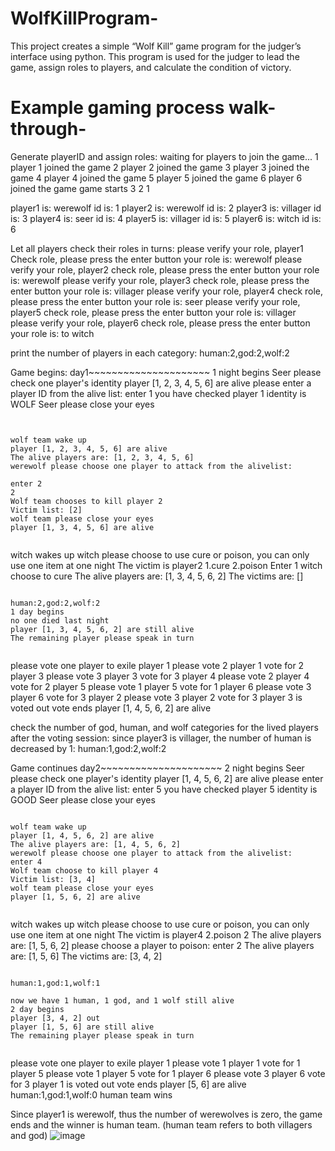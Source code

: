 # WolfKillProgram-
This project creates a simple “Wolf Kill” game program for the judger’s interface using python. 
This program is used for the judger to lead the game, assign roles to players, and calculate the condition of victory.

# Example gaming process walk-through-

Generate playerID and assign roles:
waiting for players to join the game...
1 player 1 joined the game
2 player 2 joined the game
3 player 3 joined the game
4 player 4 joined the game
5 player 5 joined the game
6 player 6 joined the game
game starts
3 2 1 

player1 is: werewolf id is: 1
player2 is: werewolf id is: 2
player3 is: villager id is: 3
player4 is: seer id is: 4
player5 is: villager id is: 5
player6 is: witch id is: 6

Let all players check their roles in turns: 
please verify your role, player1 Check role, please press the enter button
your role is: werewolf
please verify your role, player2 check role, please press the enter button
your role is: werewolf
please verify your role, player3 check role, please press the enter button
your role is: villager
please verify your role, player4 check role, please press the enter button
your role is: seer
please verify your role, player5 check role, please press the enter button
your role is: villager
please verify your role, player6 check role, please press the enter button
your role is: to witch

print the number of players in each category: 
human:2,god:2,wolf:2

Game begins:
day1~~~~~~~~~~~~~~~~~~~~~
1 night begins
Seer please check one player's identity
player [1, 2, 3, 4, 5, 6] are alive
please enter a player ID from the alive list:
enter 1
you have checked player 1 identity is WOLF
Seer please close your eyes
~~~~~~~~~~~~~~~~~~~~~~~~~~~~~~~~~~~~~~~~~~~~~~~~~~~~~~
~~~~~~~~~~~~~~~~~~~~~~~~~~~~~~~~~~~~~~~~~~~~~~~~~~~~~~
~~~~~~~~~~~~~~~~~~~~~~~~~~~~~~~~~~~~~~~~~~~~~~~~~~~~~~

wolf team wake up
player [1, 2, 3, 4, 5, 6] are alive
The alive players are: [1, 2, 3, 4, 5, 6]
werewolf please choose one player to attack from the alivelist:

enter 2
2
Wolf team chooses to kill player 2
Victim list: [2]
wolf team please close your eyes
player [1, 3, 4, 5, 6] are alive
~~~~~~~~~~~~~~~~~~~~~~~~~~~~~~~~~~~~~~~~~~~~~~~~~~~~~~
~~~~~~~~~~~~~~~~~~~~~~~~~~~~~~~~~~~~~~~~~~~~~~~~~~~~~~
~~~~~~~~~~~~~~~~~~~~~~~~~~~~~~~~~~~~~~~~~~~~~~~~~~~~~~
witch wakes up
witch please choose to use cure or poison, you can only use one item at one night
The victim is player2
1.cure
2.poison
Enter 1
witch choose to cure
The alive players are: [1, 3, 4, 5, 6, 2]
The victims are: []
~~~~~~~~~~~~~~~~~~~~~~~~~~~~~~~~~~~~~~~~~~~~~~~~~~~~~~
~~~~~~~~~~~~~~~~~~~~~~~~~~~~~~~~~~~~~~~~~~~~~~~~~~~~~~
~~~~~~~~~~~~~~~~~~~~~~~~~~~~~~~~~~~~~~~~~~~~~~~~~~~~~~
human:2,god:2,wolf:2
1 day begins
no one died last night
player [1, 3, 4, 5, 6, 2] are still alive
The remaining player please speak in turn
~~~~~~~~~~~~~~~~~~~~~~~~~~~~~~~~~~~~~~~~~~~~~~~~~~~~~~
~~~~~~~~~~~~~~~~~~~~~~~~~~~~~~~~~~~~~~~~~~~~~~~~~~~~~~
~~~~~~~~~~~~~~~~~~~~~~~~~~~~~~~~~~~~~~~~~~~~~~~~~~~~~~
please vote one player to exile
player 1 please vote
2
player 1 vote for 2
player 3 please vote
3
player 3 vote for 3
player 4 please vote
2
player 4 vote for 2
player 5 please vote
1
player 5 vote for 1
player 6 please vote
3
player 6 vote for 3
player 2 please vote
3
player 2 vote for 3
player 3  is voted out
vote ends
player [1, 4, 5, 6, 2] are alive

check the number of god, human, and wolf categories for the lived players after the voting session: since player3 is villager, the number of human is decreased by 1:
human:1,god:2,wolf:2

Game continues
day2~~~~~~~~~~~~~~~~~~~~~
2 night begins
Seer please check one player's identity
player [1, 4, 5, 6, 2] are alive
please enter a player ID from the alive list:
enter 5
you have checked player 5 identity is GOOD
Seer please close your eyes
~~~~~~~~~~~~~~~~~~~~~~~~~~~~~~~~~~~~~~~~~~~~~~~~~~~~~~
~~~~~~~~~~~~~~~~~~~~~~~~~~~~~~~~~~~~~~~~~~~~~~~~~~~~~~
~~~~~~~~~~~~~~~~~~~~~~~~~~~~~~~~~~~~~~~~~~~~~~~~~~~~~~
wolf team wake up
player [1, 4, 5, 6, 2] are alive
The alive players are: [1, 4, 5, 6, 2]
werewolf please choose one player to attack from the alivelist:
enter 4
Wolf team choose to kill player 4
Victim list: [3, 4]
wolf team please close your eyes
player [1, 5, 6, 2] are alive
~~~~~~~~~~~~~~~~~~~~~~~~~~~~~~~~~~~~~~~~~~~~~~~~~~~~~~
~~~~~~~~~~~~~~~~~~~~~~~~~~~~~~~~~~~~~~~~~~~~~~~~~~~~~~
~~~~~~~~~~~~~~~~~~~~~~~~~~~~~~~~~~~~~~~~~~~~~~~~~~~~~~
witch wakes up
witch please choose to use cure or poison, you can only use one item at one night
The victim is player4
2.poison
2
The alive players are: [1, 5, 6, 2]
please choose a player to poison:
enter 2
The alive players are: [1, 5, 6]
The victims are: [3, 4, 2]
~~~~~~~~~~~~~~~~~~~~~~~~~~~~~~~~~~~~~~~~~~~~~~~~~~~~~~
~~~~~~~~~~~~~~~~~~~~~~~~~~~~~~~~~~~~~~~~~~~~~~~~~~~~~~
~~~~~~~~~~~~~~~~~~~~~~~~~~~~~~~~~~~~~~~~~~~~~~~~~~~~~~
human:1,god:1,wolf:1

now we have 1 human, 1 god, and 1 wolf still alive
2 day begins
player [3, 4, 2] out
player [1, 5, 6] are still alive
The remaining player please speak in turn
~~~~~~~~~~~~~~~~~~~~~~~~~~~~~~~~~~~~~~~~~~~~~~~~~~~~~~
~~~~~~~~~~~~~~~~~~~~~~~~~~~~~~~~~~~~~~~~~~~~~~~~~~~~~~
~~~~~~~~~~~~~~~~~~~~~~~~~~~~~~~~~~~~~~~~~~~~~~~~~~~~~~
please vote one player to exile
player 1 please vote
1
player 1 vote for 1
player 5 please vote
1
player 5 vote for 1
player 6 please vote
3
player 6 vote for 3
player 1 is voted out
vote ends
player [5, 6] are alive
human:1,god:1,wolf:0
human team wins

Since player1 is werewolf, thus the number of werewolves is zero, the game ends and the winner is human team. (human team refers to both villagers and god)
![image](https://github.com/xinyan30425/WolfKillProgram-/assets/91167901/fc37d8b8-8b9e-4f40-9d91-cf26602e61d3)
